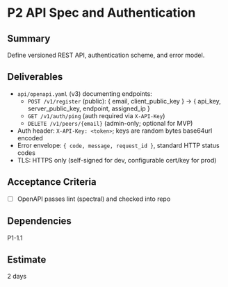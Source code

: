 # P2 API Spec and Authentication

## Summary
Define versioned REST API, authentication scheme, and error model.

## Deliverables
- `api/openapi.yaml` (v3) documenting endpoints:
  - `POST /v1/register` (public): { email, client_public_key } -> { api_key, server_public_key, endpoint, assigned_ip }
  - `GET /v1/auth/ping` (auth required via `X-API-Key`)
  - `DELETE /v1/peers/{email}` (admin-only; optional for MVP)
- Auth header: `X-API-Key: <token>`; keys are random bytes base64url encoded
- Error envelope: `{ code, message, request_id }`, standard HTTP status codes
- TLS: HTTPS only (self-signed for dev, configurable cert/key for prod)

## Acceptance Criteria
- [ ] OpenAPI passes lint (spectral) and checked into repo

## Dependencies
P1-1.1

## Estimate
2 days


